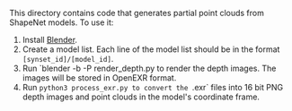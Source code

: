 This directory contains code that generates partial point clouds from ShapeNet models. To use it:
1. Install [Blender](https://blender.org/download/).
2. Create a model list. Each line of the model list should be in the format `[synset_id]/[model_id]`.
3. Run `blender -b -P render_depth.py  to render the depth images. The images will be stored in OpenEXR format.
4. Run `python3 process_exr.py to convert the `.exr` files into 16 bit PNG depth images and point clouds in the model's coordinate frame.